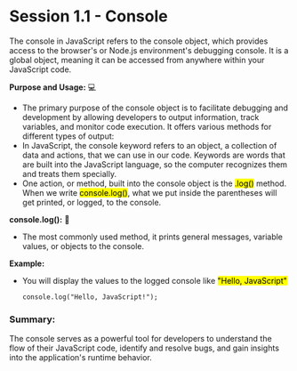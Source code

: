 # Session 1.1 - Console

The console in JavaScript refers to the console object, which provides access to the browser's or Node.js environment's debugging console. It is a global object, meaning it can be accessed from anywhere within your JavaScript code.

**Purpose and Usage:** :computer:
- The primary purpose of the console object is to facilitate debugging and development by allowing developers to output information, track variables, and monitor code execution. It offers various methods for different types of output:
- In JavaScript, the console keyword refers to an object, a collection of data and actions, that we can use in our code. Keywords are words that are built into the JavaScript language, so the computer recognizes them and treats them specially.
- One action, or method, built into the console object is the <mark>.log()</mark> method. When we write <mark>console.log()</mark>, what we put inside the parentheses will get printed, or logged, to the console.

**console.log():** :key:
- The most commonly used method, it prints general messages, variable values, or objects to the console.

**Example:**
- You will display the values to the logged console like <mark>"Hello, JavaScript"</mark>

      console.log("Hello, JavaScript!");

### Summary:
The console serves as a powerful tool for developers to understand the flow of their JavaScript code, identify and resolve bugs, and gain insights into the application's runtime behavior.
